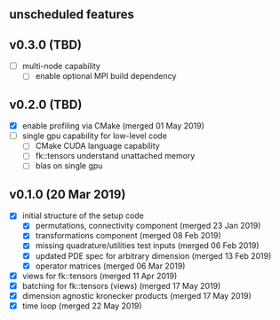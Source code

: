 
## unscheduled features

## v0.3.0 (TBD)

- [ ] multi-node capability
    - [ ] enable optional MPI build dependency

## v0.2.0 (TBD)

- [x] enable profiling via CMake (merged 01 May 2019)
- [ ] single gpu capability for low-level code
    - [ ] CMake CUDA language capability
    - [ ] fk::tensors understand unattached memory
    - [ ] blas on single gpu

## v0.1.0 (20 Mar 2019)

- [x] initial structure of the setup code
    - [x] permutations, connectivity component (merged 23 Jan 2019)
    - [x] transformations component (merged 08 Feb 2019)
    - [x] missing quadrature/utilities test inputs (merged 06 Feb 2019)
    - [x] updated PDE spec for arbitrary dimension (merged 13 Feb 2019)
    - [x] operator matrices (merged 06 Mar 2019)
- [x] views for fk::tensors (merged 11 Apr 2019)
- [x] batching for fk::tensors (views) (merged 17 May 2019)
- [x] dimension agnostic kronecker products (merged 17 May 2019)
- [x] time loop (merged 22 May 2019)
